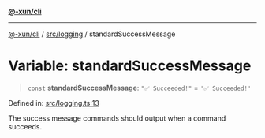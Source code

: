 [**@-xun/cli**](../../../README.md)

***

[@-xun/cli](../../../README.md) / [src/logging](../README.md) / standardSuccessMessage

# Variable: standardSuccessMessage

> `const` **standardSuccessMessage**: `"✅ Succeeded!"` = `'✅ Succeeded!'`

Defined in: [src/logging.ts:13](https://github.com/Xunnamius/cli-utils/blob/c2bd84444676e846413a4f1d49cbf19f837df182/src/logging.ts#L13)

The success message commands should output when a command succeeds.
